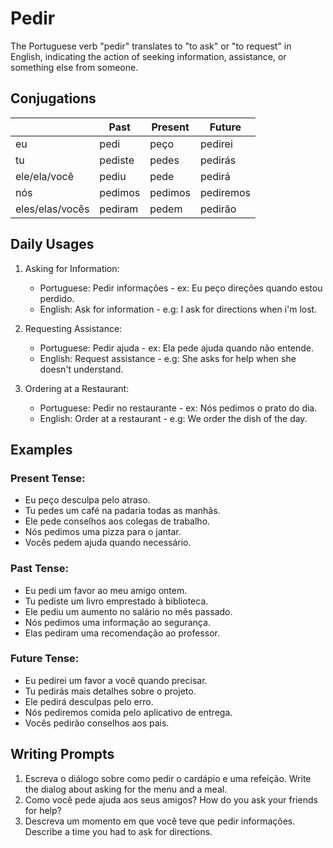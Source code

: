# Pedir

The Portuguese verb "pedir" translates to "to ask" or "to request" in English, indicating the action of seeking information, assistance, or something else from someone.

## Conjugations

|                 | Past    | Present | Future    |
| --------------- | ------- | ------- | --------- |
| eu              | pedi    | peço    | pedirei   |
| tu              | pediste | pedes   | pedirás   |
| ele/ela/você    | pediu   | pede    | pedirá    |
| nós             | pedimos | pedimos | pediremos |
| eles/elas/vocês | pediram | pedem   | pedirão   |

## Daily Usages

1. Asking for Information:

   - Portuguese: Pedir informações - ex: Eu peço direções quando estou perdido.
   - English: Ask for information - e.g: I ask for directions when i'm lost.

2. Requesting Assistance:

   - Portuguese: Pedir ajuda - ex: Ela pede ajuda quando não entende.
   - English: Request assistance - e.g: She asks for help when she doesn't understand.

3. Ordering at a Restaurant:

   - Portuguese: Pedir no restaurante - ex: Nós pedimos o prato do dia.
   - English: Order at a restaurant - e.g: We order the dish of the day.

## Examples

### Present Tense:

- Eu peço desculpa pelo atraso.
- Tu pedes um café na padaria todas as manhãs.
- Ele pede conselhos aos colegas de trabalho.
- Nós pedimos uma pizza para o jantar.
- Vocês pedem ajuda quando necessário.

### Past Tense:

- Eu pedi um favor ao meu amigo ontem.
- Tu pediste um livro emprestado à biblioteca.
- Ele pediu um aumento no salário no mês passado.
- Nós pedimos uma informação ao segurança.
- Elas pediram uma recomendação ao professor.

### Future Tense:

- Eu pedirei um favor a você quando precisar.
- Tu pedirás mais detalhes sobre o projeto.
- Ele pedirá desculpas pelo erro.
- Nós pediremos comida pelo aplicativo de entrega.
- Vocês pedirão conselhos aos pais.

## Writing Prompts

1. Escreva o diálogo sobre como pedir o cardápio e uma refeição. Write the dialog about asking for the menu and a meal.
2. Como você pede ajuda aos seus amigos? How do you ask your friends for help?
3. Descreva um momento em que você teve que pedir informações. Describe a time you had to ask for directions.
